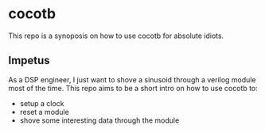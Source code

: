 # cocotb

This repo is a synoposis on how to use cocotb for absolute idiots. 

## Impetus

As a DSP engineer, I just want to shove a sinusoid through a verilog module most of the time. This repo aims to be a short intro on how to use cocotb to: 

  - setup a clock
  - reset a module
  - shove some interesting data through the module
  

